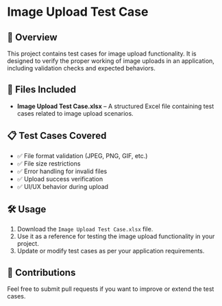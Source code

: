 # Image Upload Test Case

## 📌 Overview
This project contains test cases for image upload functionality. It is designed to verify the proper working of image uploads in an application, including validation checks and expected behaviors.

## 📂 Files Included
- **Image Upload Test Case.xlsx** – A structured Excel file containing test cases related to image upload scenarios.

## 📋 Test Cases Covered
- ✅ File format validation (JPEG, PNG, GIF, etc.)
- ✅ File size restrictions
- ✅ Error handling for invalid files
- ✅ Upload success verification
- ✅ UI/UX behavior during upload

## 🛠 Usage
1. Download the `Image Upload Test Case.xlsx` file.
2. Use it as a reference for testing the image upload functionality in your project.
3. Update or modify test cases as per your application requirements.

## 📌 Contributions
Feel free to submit pull requests if you want to improve or extend the test cases.
